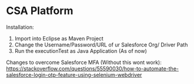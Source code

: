 # CSA Platform
Installation:
1. Import into Eclipse as Maven Project
2. Change the Username/Password/URL of ur Salesforce Org/ Driver Path
3. Run the executionTest as Java Application (As of now)

Changes to overcome Salesforce MFA (Without this wont work):
https://stackoverflow.com/questions/55590030/how-to-automate-the-salesforce-login-otp-feature-using-selenium-webdriver
